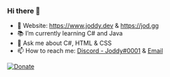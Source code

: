 ### Hi there 👋

- 🔗 Website: https://www.joddy.dev & https://jod.gg
- 📚 I’m currently learning C# and Java
- 💬 Ask me about C#, HTML & CSS
- 📫 How to reach me: [Discord - Joddy#0001](https://discord.com/users/349187806050123787) & [Email](mailto:me@joddy.dev)


<a href="https://www.paypal.com/donate/?hosted_button_id=SQSZNF7WAR492" target="_blank"><img src="https://i.jod.gg/tUGu8/xuYuJIyu19.gif/raw" title="Donate" alt="Donate"></a>
